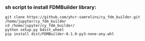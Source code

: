 ### sh script to install FDMBuilder library:

```
git clone https://github.com/yhcr-samrelins/cy_fdm_builder.git /home/jupyter/cy_fdm_builder
cd /home/jupyter/cy_fdm_builder/
python setup.py bdist_wheel
pip install dist/FDMBuilder-0.1.0-py3-none-any.whl
```
